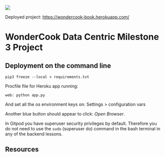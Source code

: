 <img src="https://codeinstitute.s3.amazonaws.com/fullstack/ci_logo_small.png" style="margin: 0;">

Deployed project: https://wondercook-book.herokuapp.com/

# WonderCook Data Centric Milestone 3 Project

## Deployment on the command line

`pip3 freeze --local > requirements.txt`

Procfile file for Heroku app running:

`web: python app.py`

And set all the os environment keys on: Settings > configuration vars

Another blue button should appear to click: *Open Browser*.

In Gitpod you have superuser security privileges by default. Therefore you do not need to use the `sudo` (superuser do) command in the bash terminal in any of the backend lessons.

## Resources

